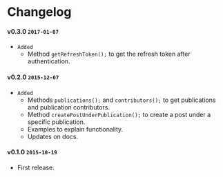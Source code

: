 # Changelog

#### v0.3.0 `2017-01-07`
- `Added`
    - Method `getRefreshToken();` to get the refresh token after authentication.

#### v0.2.0 `2015-12-07`
- `Added`
    - Methods `publications();` and `contributors();` to get publications and publication contributors.
    - Method `createPostUnderPublication();` to create a post under a specific publication.
    - Examples to explain functionality.
    - Updates on docs.

#### v0.1.0 `2015-10-19`
- First release.

